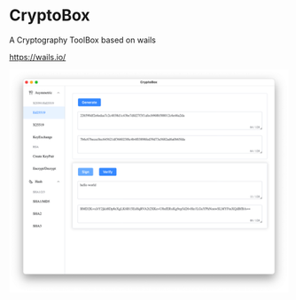 # CryptoBox
A Cryptography ToolBox based on wails

https://wails.io/


![screenshot.png](./screenshot.png)
